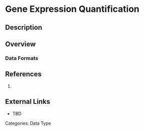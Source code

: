 # Gene Expression Quantification #
## Description ##
## Overview ##
### Data Formats ###
## References ##
1.

## External Links ##
* TBD

Categories: Data Type
